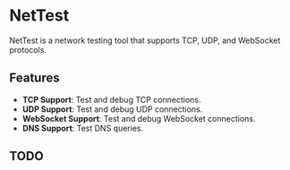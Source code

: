 # NetTest

NetTest is a network testing tool that supports TCP, UDP, and WebSocket protocols.

## Features

- **TCP Support**: Test and debug TCP connections.
- **UDP Support**: Test and debug UDP connections.
- **WebSocket Support**: Test and debug WebSocket connections.
- **DNS Support**: Test DNS queries.

## TODO
